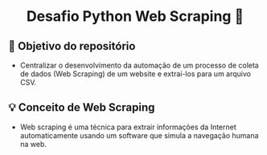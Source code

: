 <h1 align="center">Desafio Python Web Scraping 👋</h1>

## :pushpin: Objetivo do repositório 

* Centralizar o desenvolvimento da automação de um processo de coleta de dados (Web Scraping) de um website e extraí-los para um arquivo CSV.

## :bulb:	Conceito de Web Scraping

* Web scraping é uma técnica para extrair informações da Internet automaticamente usando um software que simula a navegação humana na web.
